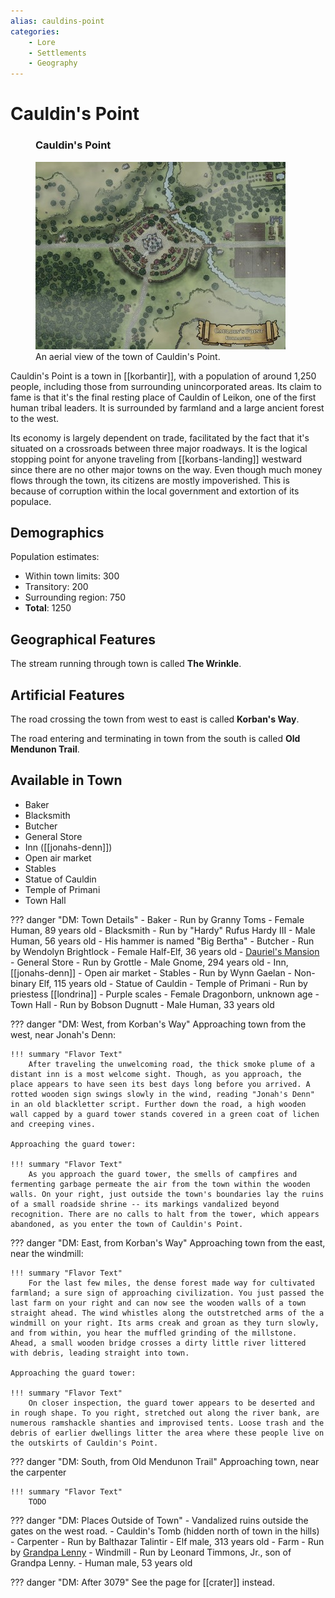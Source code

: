 ```yaml
---
alias: cauldins-point
categories:
    - Lore
    - Settlements
    - Geography
---
```

# Cauldin's Point

<figure class="infobox right">
  <h3>Cauldin's Point</h3>
  <a href="/assets/images/cauldins-point-map-full.jpg">
    <img src="/assets/images/cauldins-point-map-tiny.jpg" />
  </a>
  <figcaption>
    An aerial view of the town of Cauldin's Point.
  </figcaption>
</figure>

Cauldin's Point is a town in [[korbantir]], with a population of around 1,250 people, including those from surrounding unincorporated areas. Its claim to fame is that it's the final resting place of Cauldin of Leikon, one of the first human tribal leaders. It is surrounded by farmland and a large ancient forest to the west.

Its economy is largely dependent on trade, facilitated by the fact that it's situated on a crossroads between three major roadways. It is the logical stopping point for anyone traveling from [[korbans-landing]] westward since there are no other major towns on the way. Even though much money flows through the town, its citizens are mostly impoverished. This is because of corruption within the local government and extortion of its populace.

## Demographics

Population estimates:

- Within town limits: 300
- Transitory: 200
- Surrounding region: 750
- **Total**: 1250

## Geographical Features

The stream running through town is called **The Wrinkle**.

## Artificial Features

The road crossing the town from west to east is called **Korban's Way**.

The road entering and terminating in town from the south is called **Old Mendunon Trail**.

## Available in Town

- Baker
- Blacksmith
- Butcher
- General Store
- Inn ([[jonahs-denn]])
- Open air market
- Stables
- Statue of Cauldin
- Temple of Primani
- Town Hall

??? danger "DM: Town Details"
    - Baker
      - Run by Granny Toms
      - Female Human, 89 years old
    - Blacksmith
      - Run by "Hardy" Rufus Hardy III
      - Male Human, 56 years old
      - His hammer is named "Big Bertha"
    - Butcher
      - Run by Wendolyn Brightlock
      - Female Half-Elf, 36 years old
    - [Dauriel's Mansion](../../adventures/dauriels-mansion/places/the-mansion.md)
    - General Store
      - Run by Grottle
      - Male Gnome, 294 years old
    - Inn, [[jonahs-denn]]
    - Open air market
    - Stables
      - Run by Wynn Gaelan
      - Non-binary Elf, 115 years old
    - Statue of Cauldin
    - Temple of Primani
      - Run by priestess [[londrina]]
      - Purple scales
      - Female Dragonborn, unknown age
    - Town Hall
      - Run by Bobson Dugnutt
      - Male Human, 33 years old

??? danger "DM: West, from Korban's Way"
    Approaching town from the west, near Jonah's Denn:

    !!! summary "Flavor Text"
        After traveling the unwelcoming road, the thick smoke plume of a distant inn is a most welcome sight. Though, as you approach, the place appears to have seen its best days long before you arrived. A rotted wooden sign swings slowly in the wind, reading "Jonah's Denn" in an old blackletter script. Further down the road, a high wooden wall capped by a guard tower stands covered in a green coat of lichen and creeping vines.

    Approaching the guard tower:

    !!! summary "Flavor Text"
        As you approach the guard tower, the smells of campfires and fermenting garbage permeate the air from the town within the wooden walls. On your right, just outside the town's boundaries lay the ruins of a small roadside shrine -- its markings vandalized beyond recognition. There are no calls to halt from the tower, which appears abandoned, as you enter the town of Cauldin's Point.

??? danger "DM: East, from Korban's Way"
    Approaching town from the east, near the windmill:

    !!! summary "Flavor Text"
        For the last few miles, the dense forest made way for cultivated farmland; a sure sign of approaching civilization. You just passed the last farm on your right and can now see the wooden walls of a town straight ahead. The wind whistles along the outstretched arms of the a windmill on your right. Its arms creak and groan as they turn slowly, and from within, you hear the muffled grinding of the millstone. Ahead, a small wooden bridge crosses a dirty little river littered with debris, leading straight into town.

    Approaching the guard tower:

    !!! summary "Flavor Text"
        On closer inspection, the guard tower appears to be deserted and in rough shape. To you right, stretched out along the river bank, are numerous ramshackle shanties and improvised tents. Loose trash and the debris of earlier dwellings litter the area where these people live on the outskirts of Cauldin's Point.

??? danger "DM: South, from Old Mendunon Trail"
    Approaching town, near the carpenter

    !!! summary "Flavor Text"
        TODO

??? danger "DM: Places Outside of Town"
    - Vandalized ruins outside the gates on the west road.
    - Cauldin's Tomb (hidden north of town in the hills)
    - Carpenter
      - Run by Balthazar Talintir
      - Elf male, 313 years old
    - Farm
      - Run by [Grandpa Lenny](../../adventures/dauriels-mansion/npcs/grandpa-lenny.md)
    - Windmill
      - Run by Leonard Timmons, Jr., son of Grandpa Lenny.
      - Human male, 53 years old

??? danger "DM: After 3079"
    See the page for [[crater]] instead.
